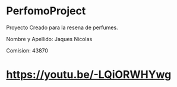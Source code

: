 # PerfomoProject
Proyecto Creado para la resena de perfumes.

Nombre y Apellido: Jaques Nicolas

Comision: 43870


# https://youtu.be/-LQiORWHYwg
